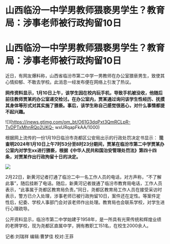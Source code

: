 # 山西临汾一中学男教师猥亵男学生？教育局：涉事老师被行政拘留10日

# 山西临汾一中学男教师猥亵男学生？教育局：涉事老师被行政拘留10日

近日，有网友爆料称，山西省临汾市第二中学一男教师在办公室猥亵男生，致使其心情抑郁、不敢去学校。此消息一经发布便在网络上引发了热议。

**网传资料显示，1月10日上午，该学生因在校内玩手机，导致手机被没收，他随后前往教师贾某的办公室递交检讨。在办公室内，贾某通过询问该学生性经历、抚摸其身体等形式对其实施了猥亵。事后，该学生称自己感觉很恶心，对什么事情都提不起兴趣。**

![](https://inews.gtimg.com/om_bt/O61G3dqPxt3QmRCLpR-TvDPTxMhnRQo2UKQ-
wxURqapFkAA/1000)

根据网上流传的一份1月19日临汾市尧都区公安局出示的行政处罚决定书显示：
**现查明2024年1月10日上午7时53分至8时23分期间，贾某在临汾市第二中学贾某办公室内对学生xx进行猥亵，根据《中华人民共和国治安管理处罚法》第四十四条，对贾某作出行政拘留十日的决定。**

![](https://inews.gtimg.com/om_bt/Oxe5L-0q_nIP14ohFBHfJ81SDMozgnYXGtGr29PqlFqYgAA/1000)

2月22日，新黄河记者打通了临汾二中一名工作人员的电话，对方声称，“不了解此事”，随后挂断了电话。随后，新黄河记者拨通了临汾市教育局电话，工作人员表示，“此事属于尧都区教育局负责。”同日，尧都区教育局工作人员在接受采访时表示，警方已介入处理，涉事老师已被行政拘留10日，案件还在定性。等案件定性后，纪委、学校人事部门会对该老师作出处理。教育局也会联系学校，对学生进行心理疏导。

公开资料显示，临汾市第二中学始建于1958年，是一所具有光荣传统和辉煌业绩的老牌学校，现为尧都区直属中学，拥有教职工151名，在校生2000余人。

记者:刘瑞祥 编辑:曹梦佳 校对:王菲

